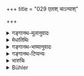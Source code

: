 +++
title = "029 एताश् चाऽन्याश्"

+++

<details><summary>गङ्गानथ-मूलानुवादः</summary>

The Brāhmaṇa dwelling in the forest shall attend to these and other restraints; and also to the several Vedic texts contained in the Upaniṣads, in order to attain the Self.—(29).
</details>

<details><summary>मेधातिथिः</summary>

**एता दीक्षा** नियमान् **अन्यांश्** चान्तर्जलस्थानचक्षुर्निमीलनादिकं **सेवेत** । **श्रुतीर् औपनिषदीः** रहस्याधिकारपठितानि वेदवाक्यानि अधीयीत चिन्तयेद् भावयेच् च **आत्मसंसिद्धये** । ब्रह्मप्राप्त्यर्थं वा उपासणा उक्ताः । **विविधा** इत्य् अनुवादः ॥ ६.२९ ॥
</details>

<details><summary>गङ्गानथ-भाष्यानुवादः</summary>

These ‘*restraints*’—observances and ‘*others*’—such as standing in water, keeping the eyes closed and so forth.

^(‘)*Vedic texts contained in the Upaniṣads*.’—He shall study the texts contained in the esoteric sections of the Veda, and think of them and ponder over them;^(‘)*in order to attain the Self*’.

Or this may refer to the several forms of worship that have been laid down for attaining Brahman.

‘*Several*’—this is a mere re-iteration.—(29).
</details>

<details><summary>गङ्गानथ-टिप्पन्यः</summary>

This verse is quoted in *Aparārka* (p. 943), which explains ‘*dīkṣā*’ as
‘determination to keep the penances’;—and ‘*saṃsiddhi*’ as ‘well-defined
cognition’;—in *Mitākṣarā* (on 3.51), which explains ‘*ātmasamsiddhi*’
as ‘the attaining of Brahman’;—and in *Parāśaramādhava* (Ācāra, p. 531).
</details>

<details><summary>भारुचिः</summary>

029	These and other observances must a Brahmana who dwells in the forest diligently practise, and in order to attain complete (union with) the (supreme) Soul, (he must study) the various sacred texts contained in the Upanishads,
</details>

<details><summary>Bühler</summary>

029	These and other observances must a Brahmana who dwells in the forest diligently practise, and in order to attain complete (union with) the (supreme) Soul, (he must study) the various sacred texts contained in the Upanishads,
</details>
